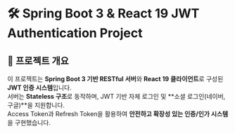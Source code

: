 # 🛠️ Spring Boot 3 & React 19 JWT Authentication Project

## 📌 프로젝트 개요
이 프로젝트는 **Spring Boot 3 기반 RESTful 서버**와 **React 19 클라이언트**로 구성된 **JWT 인증 시스템**입니다.  
서버는 **Stateless 구조**로 동작하며, JWT 기반 자체 로그인 및 **소셜 로그인(네이버, 구글)**을 지원합니다.  
Access Token과 Refresh Token을 활용하여 **안전하고 확장성 있는 인증/인가 시스템**을 구현했습니다.